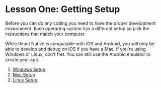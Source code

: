 # Lesson One: Getting Setup

Before you can do any coding you need to have the proper development environment.  Each operaring system has a different setup so pick the instructions that match your computer.   

While React Native is compatable with iOS and Android, you will only be able to develop and debug on iOS if you have a Mac.  If you're using Windows or Linux, don't fret.  You can still use the Android emulator to create your app.

1. [Windows Setup](01-Getting-Setup-On-Windows.md)
2. [Mac Setup](02-Getting-Setup-On-Mac.md)
3. [Linux Setup](03-Getting-Setup-On-Linux.md)

